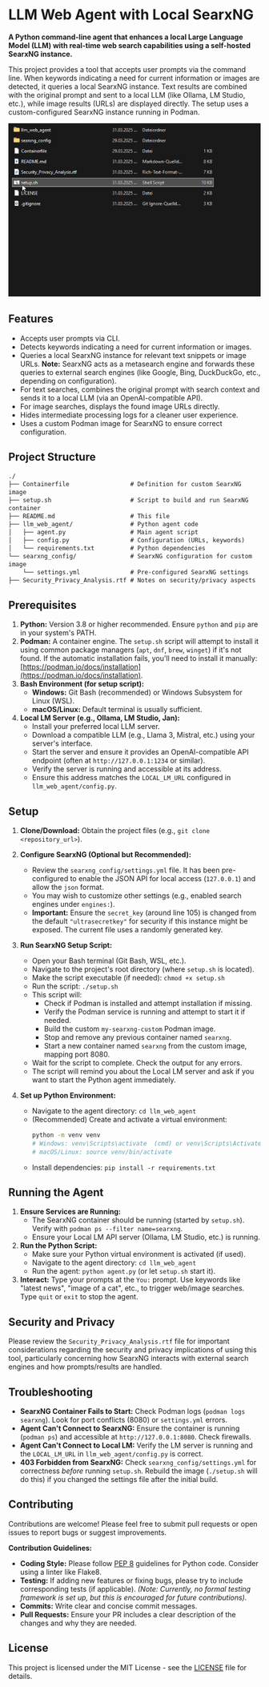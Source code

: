 # LLM Web Agent with Local SearxNG

**A Python command-line agent that enhances a local Large Language Model (LLM) with real-time web search capabilities using a self-hosted SearxNG instance.**

This project provides a tool that accepts user prompts via the command line. When keywords indicating a need for current information or images are detected, it queries a local SearxNG instance. Text results are combined with the original prompt and sent to a local LLM (like Ollama, LM Studio, etc.), while image results (URLs) are displayed directly. The setup uses a custom-configured SearxNG instance running in Podman.

![Demo of LLM Web Agent](Demo.gif)

## Features

-   Accepts user prompts via CLI.
-   Detects keywords indicating a need for current information or images.
-   Queries a local SearxNG instance for relevant text snippets or image URLs. **Note:** SearxNG acts as a metasearch engine and forwards these queries to external search engines (like Google, Bing, DuckDuckGo, etc., depending on configuration).
-   For text searches, combines the original prompt with search context and sends it to a local LLM (via an OpenAI-compatible API).
-   For image searches, displays the found image URLs directly.
-   Hides intermediate processing logs for a cleaner user experience.
-   Uses a custom Podman image for SearxNG to ensure correct configuration.

## Project Structure

```
./
├── Containerfile                 # Definition for custom SearxNG image
├── setup.sh                      # Script to build and run SearxNG container
├── README.md                     # This file
├── llm_web_agent/                # Python agent code
│   ├── agent.py                  # Main agent script
│   ├── config.py                 # Configuration (URLs, keywords)
│   └── requirements.txt          # Python dependencies
└── searxng_config/               # SearxNG configuration for custom image
    └── settings.yml              # Pre-configured SearxNG settings
├── Security_Privacy_Analysis.rtf # Notes on security/privacy aspects
```

## Prerequisites

1.  **Python:** Version 3.8 or higher recommended. Ensure `python` and `pip` are in your system's PATH.
2.  **Podman:** A container engine. The `setup.sh` script will attempt to install it using common package managers (`apt`, `dnf`, `brew`, `winget`) if it's not found. If the automatic installation fails, you'll need to install it manually: [https://podman.io/docs/installation](https://podman.io/docs/installation).
3.  **Bash Environment (for setup script):**
    *   **Windows:** Git Bash (recommended) or Windows Subsystem for Linux (WSL).
    *   **macOS/Linux:** Default terminal is usually sufficient.
4.  **Local LM Server (e.g., Ollama, LM Studio, Jan):**
    *   Install your preferred local LLM server.
    *   Download a compatible LLM (e.g., Llama 3, Mistral, etc.) using your server's interface.
    *   Start the server and ensure it provides an OpenAI-compatible API endpoint (often at `http://127.0.0.1:1234` or similar).
    *   Verify the server is running and accessible at its address.
    *   Ensure this address matches the `LOCAL_LM_URL` configured in `llm_web_agent/config.py`.

## Setup

1.  **Clone/Download:** Obtain the project files (e.g., `git clone <repository_url>`).
2.  **Configure SearxNG (Optional but Recommended):**
    *   Review the `searxng_config/settings.yml` file. It has been pre-configured to enable the JSON API for local access (`127.0.0.1`) and allow the `json` format.
    *   You may wish to customize other settings (e.g., enabled search engines under `engines:`).
    *   **Important:** Ensure the `secret_key` (around line 105) is changed from the default `"ultrasecretkey"` for security if this instance might be exposed. The current file uses a randomly generated key.
3.  **Run SearxNG Setup Script:**
    *   Open your Bash terminal (Git Bash, WSL, etc.).
    *   Navigate to the project's root directory (where `setup.sh` is located).
    *   Make the script executable (if needed): `chmod +x setup.sh`
    *   Run the script: `./setup.sh`
    *   This script will:
        *   Check if Podman is installed and attempt installation if missing.
        *   Verify the Podman service is running and attempt to start it if needed.
        *   Build the custom `my-searxng-custom` Podman image.
        *   Stop and remove any previous container named `searxng`.
        *   Start a new container named `searxng` from the custom image, mapping port 8080.
    *   Wait for the script to complete. Check the output for any errors.
    *   The script will remind you about the Local LM server and ask if you want to start the Python agent immediately.

4.  **Set up Python Environment:**
    *   Navigate to the agent directory: `cd llm_web_agent`
    *   (Recommended) Create and activate a virtual environment:
        ```bash
        python -m venv venv
        # Windows: venv\Scripts\activate  (cmd) or venv\Scripts\Activate.ps1 (PowerShell)
        # macOS/Linux: source venv/bin/activate
        ```
    *   Install dependencies: `pip install -r requirements.txt`

## Running the Agent

1.  **Ensure Services are Running:**
    *   The SearxNG container should be running (started by `setup.sh`). Verify with `podman ps --filter name=searxng`.
    *   Ensure your Local LM API server (Ollama, LM Studio, etc.) is running.
2.  **Run the Python Script:**
    *   Make sure your Python virtual environment is activated (if used).
    *   Navigate to the agent directory: `cd llm_web_agent`
    *   Run the agent: `python agent.py` (or let `setup.sh` start it).
3.  **Interact:** Type your prompts at the `You:` prompt. Use keywords like "latest news", "image of a cat", etc., to trigger web/image searches. Type `quit` or `exit` to stop the agent.
## Security and Privacy

Please review the `Security_Privacy_Analysis.rtf` file for important considerations regarding the security and privacy implications of using this tool, particularly concerning how SearxNG interacts with external search engines and how prompts/results are handled.


## Troubleshooting

*   **SearxNG Container Fails to Start:** Check Podman logs (`podman logs searxng`). Look for port conflicts (8080) or `settings.yml` errors.
*   **Agent Can't Connect to SearxNG:** Ensure the container is running (`podman ps`) and accessible at `http://127.0.0.1:8080`. Check firewalls.
*   **Agent Can't Connect to Local LM:** Verify the LM server is running and the `LOCAL_LM_URL` in `llm_web_agent/config.py` is correct.
*   **403 Forbidden from SearxNG:** Check `searxng_config/settings.yml` for correctness *before* running `setup.sh`. Rebuild the image (`./setup.sh` will do this) if you changed the settings file after the initial build.

## Contributing

Contributions are welcome! Please feel free to submit pull requests or open issues to report bugs or suggest improvements.

**Contribution Guidelines:**

*   **Coding Style:** Please follow [PEP 8](https://www.python.org/dev/peps/pep-0008/) guidelines for Python code. Consider using a linter like Flake8.
*   **Testing:** If adding new features or fixing bugs, please try to include corresponding tests (if applicable). *(Note: Currently, no formal testing framework is set up, but this is encouraged for future contributions).*
*   **Commits:** Write clear and concise commit messages.
*   **Pull Requests:** Ensure your PR includes a clear description of the changes and why they are needed.

## License

This project is licensed under the MIT License - see the [LICENSE](LICENSE) file for details.
